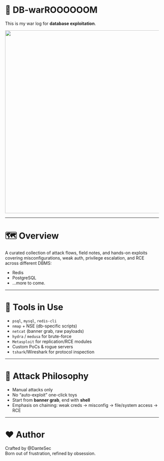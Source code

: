 # 🧨 DB-warROOOOOOM

This is my war log for **database exploitation**.

<div align="center">
  <img src="https://media0.giphy.com/media/v1.Y2lkPTc5MGI3NjExbWU4NGRyMTN6bmhvYWhvam85aXNiZnhjaWU5a3pvNm83dmEzODBpbSZlcD12MV9pbnRlcm5hbF9naWZfYnlfaWQmY3Q9Zw/3o6Mbi9e1UmeCCyO0E/giphy.gif" width="600"/>
</div>  

---

# 🗺️ Overview
A curated collection of attack flows, field notes, and hands-on exploits  
covering misconfigurations, weak auth, privilege escalation, and RCE across different DBMS:  

- Redis  
- PostgreSQL  
- ...more to come. 

---

# 🧰 Tools in Use
- `psql`, `mysql`, `redis-cli`  
- `nmap` + NSE (db-specific scripts)  
- `netcat` (banner grab, raw payloads)  
- `hydra` / `medusa` for brute-force  
- `Metasploit` for replication/RCE modules  
- Custom PoCs & rogue servers  
- `tshark`/Wireshark for protocol inspection  

---

# 🧪 Attack Philosophy
- Manual attacks only  
- No “auto-exploit” one-click toys  
- Start from **banner grab**, end with **shell**  
- Emphasis on chaining: weak creds → misconfig → file/system access → RCE  

---

# ❤️ Author
Crafted by @DanteSec  
Born out of frustration, refined by obsession.  

